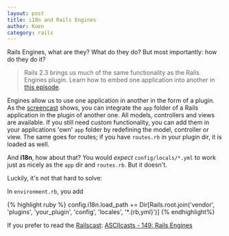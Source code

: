 ```yaml
---
layout: post
title: i18n and Rails Engines
author: Koen
category: rails
---
```

Rails Engines, what are they? What do they do? But most importantly: how do they do it?

> Rails 2.3 brings us much of the same functionality as the Rails Engines plugin. Learn how to embed one application into another in [this episode](http://railscasts.com/episodes/149-rails-engines).

Engines allow us to use one application in another in the form of a plugin. As the [screencast](http://railscasts.com/episodes/149-rails-engines) shows, you can integrate the `app` folder of a Rails application in the plugin of another one. All models, controllers and views are available. If you still need custom functionality, you can add them in your applications 'own' `app` folder by redefining the model, controller or view. The same goes for routes; if you have `routes.rb` in your plugin dir, it is loaded as well.

And **i18n**, how about that? You would *expect* `config/locals/*.yml` to work just as nicely as the `app` dir and `routes.rb`. But it doesn't.

Luckily, it's not that hard to solve:

In `environment.rb`, you add

{% highlight ruby %}
config.i18n.load_path += Dir[Rails.root.join('vendor', 
	'plugins', 'your_plugin', 'config', 'locales', 
	'*.{rb,yml}')]
{% endhighlight%}

If you prefer to read the [Railscast](http://railscasts.com/episodes/149-rails-engines): [ASCIIcasts - 149: Rails Engines](http://asciicasts.com/episodes/149-rails-engines)